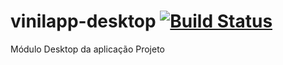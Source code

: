vinilapp-desktop [![Build Status](https://travis-ci.org/taciogt/vinilapp-desktop.png?branch=master)](https://travis-ci.org/taciogt/vinilapp-desktop)
==================

Módulo Desktop da aplicação Projeto

